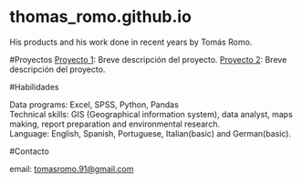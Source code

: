 # thomas_romo.github.io
His products and his work done in recent years by Tomás Romo.

#Proyectos
[Proyecto 1](link_al_proyecto_1): Breve descripción del proyecto.
[Proyecto 2](link_al_proyecto_2): Breve descripción del proyecto.

#Habilidades

Data programs: Excel, SPSS, Python, Pandas  
Technical skills: GIS (Geographical information system), data analyst, maps making, report preparation and environmental research.  
Language: English, Spanish, Portuguese, Italian(basic) and German(basic).  

#Contacto

email: tomasromo.91@gmail.com
